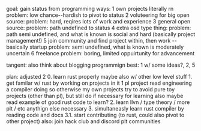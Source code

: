 goal: gain status from programming
ways:
    1 own projects literally rn
        problem: low chance--hardish to pivot to status
    2 voluteering for big open source:
        problem: hard, reqires lots of work and experience
    3 general open source:
        problem: path undefined to status
    4 extra osd type thing:
        problem: path semi  undefined, and what is known is social and hard (basically project management!)
    5 join community and find project within, then work -- basically startup
        problem: semi undefined, what is known is moderately uncertain
    6 freelance
        problem: boring, limited oppuirtunity for advancement

tangent: also think about blogging programmign
best: 1 w/ some ideas?, 2, 5

plan: adjusted 2
    0. learn rust properly
        maybe also w/ other low level stuff
    1. get familar w/ rust by working on projects in it
        1 pl project
            read engineering a compiler doing so
        otherwise my own projects
            try to avoid pure toy projects (other than pl), but still do if necessary for learning
        also maybe read example of good rust code to learn?
    2. learn llvn / type theory / more plt / etc anythign else necessary
    3. simultaneasly learn rust compiler by reading code and docs
    3.1. start contributing (to rust, could also pivot to other project)
    also: join hack club and discord plt communities

        


